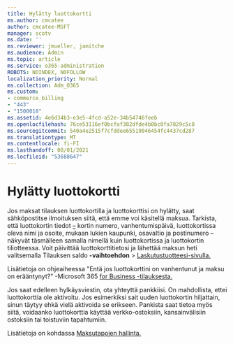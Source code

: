 ```yaml
---
title: Hylätty luottokortti
ms.author: cmcatee
author: cmcatee-MSFT
manager: scotv
ms.date: ''
ms.reviewer: jmueller, jamitche
ms.audience: Admin
ms.topic: article
ms.service: o365-administration
ROBOTS: NOINDEX, NOFOLLOW
localization_priority: Normal
ms.collection: Adm_O365
ms.custom:
- commerce_billing
- "443"
- "1500018"
ms.assetid: 4e6d34b3-e3e5-4fcd-a52e-34b54746feeb
ms.openlocfilehash: 76ce53116ef0bcfaf382dfde4b0bc0fa7829c5c8
ms.sourcegitcommit: 540a4e2515f7cfddee65519046454fc4437cd287
ms.translationtype: MT
ms.contentlocale: fi-FI
ms.lasthandoff: 08/01/2021
ms.locfileid: "53688647"
---
```

# <a name="declined-credit-card"></a>Hylätty luottokortti

Jos maksat tilauksen luottokortilla ja luottokorttisi on hylätty, saat sähköpostitse ilmoituksen siitä, että emme voi käsitellä maksua. Tarkista, että luottokortin tiedot [–](https://go.microsoft.com/fwlink/p/?linkid=842054) kortin numero, vanhentumispäivä, luottokortissa oleva nimi ja osoite, mukaan lukien kaupunki, osavaltio ja postinumero – näkyvät täsmälleen samalla nimellä kuin luottokortissa ja luottokortin tiliotteessa. Voit päivittää luottokorttitietosi ja lähettää maksun heti valitsemalla Tilauksen saldo **-vaihtoehdon**  >  [Laskutustuotteesi-sivulla.](https://go.microsoft.com/fwlink/p/?linkid=842054)

Lisätietoja on ohjeaiheessa "Entä jos luottokorttini on vanhentunut ja maksu on erääntynyt?" -Microsoft 365 [for Business -tilauksesta.](/microsoft-365/commerce/billing-and-payments/pay-for-your-subscription#what-if-my-credit-card-was-declined-and-my-payment-is-past-due)
  
Jos saat edelleen hylkäysviestin, ota yhteyttä pankkiisi. On mahdollista, ettei luottokorttia ole aktivoitu. Jos esimerkiksi sait uuden luottokortin hiljattain, sinun täytyy ehkä vielä aktivoida se erikseen. Pankista saat tietoa myös siitä, voidaanko luottokorttia käyttää verkko-ostoksiin, kansainvälisiin ostoksiin tai toistuviin tapahtumiin.  
  
Lisätietoja on kohdassa [Maksutapojen hallinta.](/microsoft-365/commerce/billing-and-payments/manage-payment-methods)